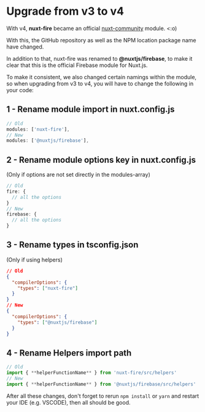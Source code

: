 # Upgrade from v3 to v4

With v4, **nuxt-fire** became an official [nuxt-community](https://github.com/nuxt-community) module. <:o)

With this, the GitHub repository as well as the NPM location package name have changed.

In addition to that, nuxt-fire was renamed to **@nuxtjs/firebase**, to make it clear that this is the official Firebase module for Nuxt.js.

To make it consistent, we also changed certain namings within the module, so when upgrading from v3 to v4, you will have to change the following in your code:

## 1 - Rename module import in nuxt.config.js

```js
// Old
modules: ['nuxt-fire'],
// New
modules: ['@nuxtjs/firebase'],
```

## 2 - Rename module options key in nuxt.config.js

(Only if options are not set directly in the modules-array)

```js
// Old
fire: {
  // all the options
}
// New
firebase: {
  // all the options
}
```

## 3 - Rename types in tsconfig.json

(Only if using helpers)

```json
// Old
{
  "compilerOptions": {
    "types": ["nuxt-fire"]
  }
}
// New
{
  "compilerOptions": {
    "types": ["@nuxtjs/firebase"]
  }
}
```

## 4 - Rename Helpers import path

```js
// Old
import { **helperFunctionName** } from 'nuxt-fire/src/helpers'
// New
import { **helperFunctionName** } from '@nuxtjs/firebase/src/helpers'
```

After all these changes, don't forget to rerun `npm install` or `yarn` and restart your IDE (e.g. VSCODE), then all should be good.
